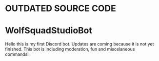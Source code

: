 # OUTDATED SOURCE CODE
# WolfSquadStudioBot
Hello this is my first Discord bot.
Updates are coming because it is not yet finished.
This bot is including moderation, fun and miscelaneous commands!
